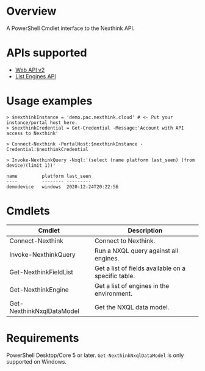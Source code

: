 # Overview

A PowerShell Cmdlet interface to the Nexthink API.

# APIs supported

* [Web API v2](https://doc.nexthink.com/Documentation/Nexthink/latest/APIAndIntegrations/IntroducingtheWebAPIV2)
* [List Engines API](https://doc.nexthink.com/Documentation/Nexthink/latest/APIAndIntegrations/ListEnginesAPI)

# Usage examples

```
> $nexthinkInstance = 'demo.pac.nexthink.cloud' # <- Put your instance/portal host here.
> $nexthinkCredential = Get-Credential -Message:'Account with API access to Nexthink'

> Connect-Nexthink -PortalHost:$nexthinkInstance -Credential:$nexthinkCredential

> Invoke-NexthinkQuery -Nxql:'(select (name platform last_seen) (from device)(limit 1))'

name         platform last_seen
----         -------- ---------
demodevice   windows  2020-12-24T20:22:56
```

# Cmdlets

| Cmdlet                    | Description                                         |
|---------------------------|-----------------------------------------------------|
| Connect-Nexthink          | Connect to Nexthink.                                |
| Invoke-NexthinkQuery      | Run a NXQL query against all engines.               |
| Get-NexthinkFieldList     | Get a list of fields available on a specific table. |
| Get-NexthinkEngine        | Get a list of engines in the environment.           |
| Get-NexthinkNxqlDataModel | Get the NXQL data model.                            |

# Requirements

PowerShell Desktop/Core 5 or later.
`Get-NexthinkNxqlDataModel` is only supported on Windows.
